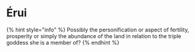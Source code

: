 # Érui

{% hint style="info" %}
Possibly the personification or aspect of fertility, prosperity or simply the abundance of the land in relation to the triple goddess she is a member of?
{% endhint %}

